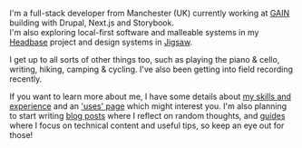 
I'm a full-stack developer from Manchester (UK) currently working at [GAIN](https://www.thisisgain.com/) building with Drupal, Next.js and Storybook.  
I'm also exploring local-first software and malleable systems in my [Headbase](/projects/headbase) project and design systems in [Jigsaw](/projects/jigsaw).

I get up to all sorts of other things too, such as playing the piano & cello, writing, hiking, camping & cycling. I've also been getting into field recording recently.

If you want to learn more about me, I have some details about [my skills and experience](/skills-and-experience) and an ['uses' page](/uses) which might interest you.
I'm also planning to start writing [blog posts](/blog) where I reflect on random thoughts, and [guides](/guides) where I focus on technical content and useful tips, so keep an eye out for those!
